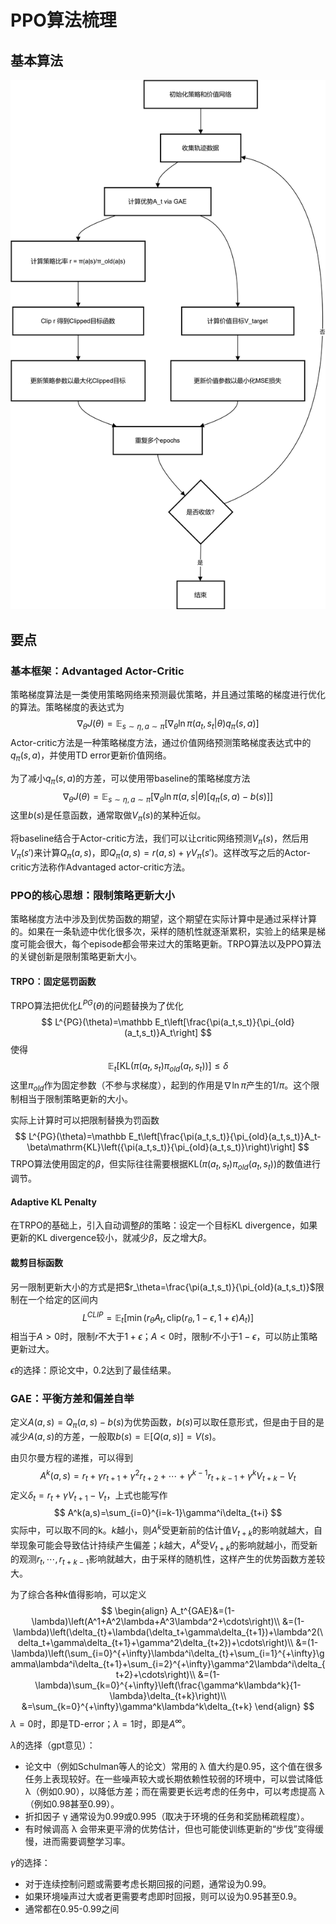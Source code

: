 # PPO算法梳理

## 基本算法

![PPO算法流程图](pic/PPO算法流程图.drawio.svg)

## 要点

### 基本框架：Advantaged Actor-Critic

策略梯度算法是一类使用策略网络来预测最优策略，并且通过策略的梯度进行优化的算法。策略梯度的表达式为
$$
\nabla_{\theta} J(\theta) = \mathbb{E}_{s\sim\eta,a\sim\pi} \left[ \nabla_{\theta} \ln \pi(a_t , s_t|\theta) q_\pi(s,a) \right]
$$
Actor-critic方法是一种策略梯度方法，通过价值网络预测策略梯度表达式中的$q_\pi(s,a)$，并使用TD error更新价值网络。

为了减小$q_\pi(s,a)$的方差，可以使用带baseline的策略梯度方法
$$
\nabla_{\theta} J(\theta) = \mathbb{E}_{s\sim\eta,a\sim\pi} \left[ \nabla_{\theta} \ln \pi(a , s|\theta) \left[q_\pi(s,a)-b(s)\right] \right]
$$
这里$b(s)$是任意函数，通常取做$V_\pi(s)$的某种近似。

将baseline结合于Actor-critic方法，我们可以让critic网络预测$V_\pi(s)$，然后用$V_\pi(s')$来计算$Q_\pi(a,s)$，即$Q_\pi(a,s)=r(a,s)+\gamma V_\pi(s')$。这样改写之后的Actor-critic方法称作Advantaged actor-critic方法。

### PPO的核心思想：限制策略更新大小

策略梯度方法中涉及到优势函数的期望，这个期望在实际计算中是通过采样计算的。如果在一条轨迹中优化很多次，采样的随机性就逐渐累积，实验上的结果是梯度可能会很大，每个episode都会带来过大的策略更新。TRPO算法以及PPO算法的关键创新是限制策略更新大小。

#### TRPO：固定惩罚函数

TRPO算法把优化$L^{PG}(\theta)$的问题替换为了优化
$$
L^{PG}(\theta)=\mathbb E_t\left[\frac{\pi(a_t,s_t)}{\pi_{old}(a_t,s_t)}A_t\right]
$$
使得
$$
\mathbb E_t\left[\mathrm{KL}\left({\pi(a_t,s_t)}{\pi_{old}(a_t,s_t)}\right)\right]\le\delta
$$
这里$\pi_{old}$作为固定参数（不参与求梯度），起到的作用是$\nabla\ln\pi$产生的$1/\pi$。这个限制相当于限制策略更新的大小。

实际上计算时可以把限制替换为罚函数
$$
L^{PG}(\theta)=\mathbb E_t\left[\frac{\pi(a_t,s_t)}{\pi_{old}(a_t,s_t)}A_t-\beta\mathrm{KL}\left({\pi(a_t,s_t)}{\pi_{old}(a_t,s_t)}\right)\right]
$$
TRPO算法使用固定的$\beta$，但实际往往需要根据$\mathrm{KL}\left({\pi(a_t,s_t)}{\pi_{old}(a_t,s_t)}\right)$的数值进行调节。

#### Adaptive KL Penalty

在TRPO的基础上，引入自动调整$\beta$的策略：设定一个目标KL divergence，如果更新的KL divergence较小，就减少$\beta$，反之增大$\beta$。

#### 裁剪目标函数

另一限制更新大小的方式是把$r_\theta=\frac{\pi(a_t,s_t)}{\pi_{old}(a_t,s_t)}$限制在一个给定的区间内
$$
L^{CLIP}=\mathbb E_t\left[\min\left(r_\theta A_t,\mathrm{clip}(r_\theta,1-\epsilon,1+\epsilon)A_t\right)\right]
$$
相当于$A>0$时，限制$r$不大于$1+\epsilon$；$A<0$时，限制$r$不小于$1-\epsilon$，可以防止策略更新过大。

$\epsilon$的选择：原论文中，0.2达到了最佳结果。

### GAE：平衡方差和偏差自举

定义$A(a,s)=Q_\pi(a,s)-b(s)$为优势函数，$b(s)$可以取任意形式，但是由于目的是减少$A(a,s)$的方差，一般取$b(s)=\mathbb E\left[Q(a,s)\right]=V(s)$。

由贝尔曼方程的递推，可以得到
$$
A^k(a,s)=r_t+\gamma r_{t+1}+\gamma^2r_{t+2}+\cdots+\gamma^{k-1}r_{t+k-1}+\gamma^{k}V_{t+k}-V_t
$$
定义$\delta_t=r_t+\gamma V_{t+1}-V_t$，上式也能写作
$$
A^k(a,s)=\sum_{i=0}^{i=k-1}\gamma^i\delta_{t+i}
$$
实际中，可以取不同的k。$k$越小，则$A^k$受更新前的估计值$V_{t+k}$的影响就越大，自举现象可能会导致估计持续产生偏差；$k$越大，$A^k$受$V_{t+k}$的影响就越小，而受新的观测$r_t,\cdots,r_{t+k-1}$影响就越大，由于采样的随机性，这样产生的优势函数方差较大。

为了综合各种$k$值得影响，可以定义
$$
\begin{align}
A_t^{GAE}&=(1-\lambda)\left(A^1+A^2\lambda+A^3\lambda^2+\cdots\right)\\
&=(1-\lambda)\left(\delta_{t}+\lambda(\delta_t+\gamma\delta_{t+1})+\lambda^2(\delta_t+\gamma\delta_{t+1}+\gamma^2\delta_{t+2})+\cdots\right)\\
&=(1-\lambda)\left(\sum_{i=0}^{+\infty}\lambda^i\delta_{t}+\sum_{i=1}^{+\infty}\gamma\lambda^i\delta_{t+1}+\sum_{i=2}^{+\infty}\gamma^2\lambda^i\delta_{t+2}+\cdots\right)\\
&=(1-\lambda)\sum_{k=0}^{+\infty}\left(\frac{\gamma^k\lambda^k}{1-\lambda}\delta_{t+k}\right)\\
&=\sum_{k=0}^{+\infty}\gamma^k\lambda^k\delta_{t+k}
\end{align}
$$
$\lambda=0$时，即是TD-error；$\lambda=1$时，即是$A^{\infty}$。

$\lambda$的选择（gpt意见）：
- 论文中（例如Schulman等人的论文）常用的 λ 值大约是0.95，这个值在很多任务上表现较好。在一些噪声较大或长期依赖性较弱的环境中，可以尝试降低 λ（例如0.90），以降低方差；而在需要更长远考虑的任务中，可以考虑提高 λ（例如0.98甚至0.99）。
- 折扣因子 γ 通常设为0.99或0.995（取决于环境的任务和奖励稀疏程度）。
- 有时候调高 λ 会带来更平滑的优势估计，但也可能使训练更新的“步伐”变得缓慢，进而需要调整学习率。

$\gamma$的选择：

- 对于连续控制问题或需要考虑长期回报的问题，通常设为0.99。
- 如果环境噪声过大或者更需要考虑即时回报，则可以设为0.95甚至0.9。
- 通常都在0.95-0.99之间